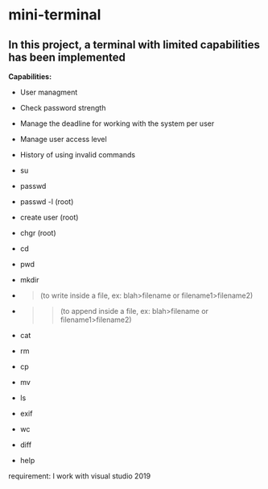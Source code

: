 # mini-terminal
## In this project, a **terminal** with limited capabilities has been implemented


**Capabilities:**

* User managment

* Check password strength

* Manage the deadline for working with the system per user

* Manage user access level

* History of using invalid commands

* su <username>
  
* passwd

* passwd -l <time> <username> (root)
  
* create user (root)

* chgr <username> (root)
  
* cd
  
* pwd

* mkdir

*  > (to write inside a file, ex: blah>filename or filename1>filename2)

*  >> (to append inside a file, ex: blah>filename or filename1>filename2)

* cat

* rm

* cp

* mv

* ls

* exif <filename>
  
* wc <filename>
  
* diff <filename1> <filename2>
  
* help <commandname>
  
  
 requirement: I work with visual studio 2019
